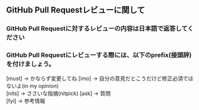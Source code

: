 ## GitHub Pull Requestレビューに関して

### GitHub Pull Requestに対するレビューの内容は日本語で返答してください

### GitHub Pull Requestにレビューする際には、以下のprefix(接頭辞)を付けましょう。
<!-- for GitHub Copilot review rule -->
[must] → かならず変更してね 
[imo] → 自分の意見だとこうだけど修正必須ではないよ(in my opinion)  
[nits] → ささいな指摘(nitpick) 
[ask] → 質問  
[fyi] → 参考情報

